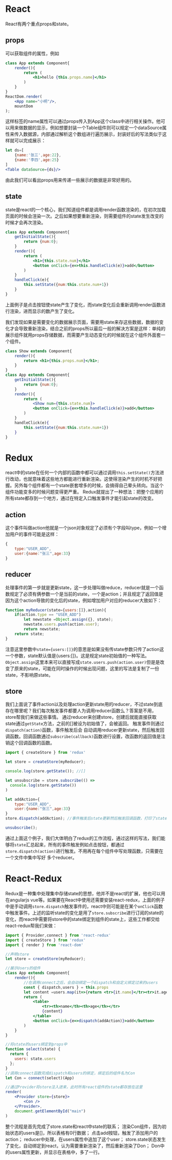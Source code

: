 # React
React有两个重点props和state。
## props
可以获取组件的属性，例如
```jsx
class App extends Component{
	render(){
		return (
			<h1>hello {this.props.name}</h1>
		)
	}	
}
ReactDom.render(
	<App name="小明"/>,
	mountDom
);
```
这样标签的name属性可以通过props传入到App这个class中进行相关操作。他可以用来做数据的显示，例如想要封装一个Table组件则可以规定一个dataSource属性来传入数据源，内部通过解析这个数组进行遍历展示，封装好后的写法类似于这样就可以完成展示：
```jsx
let ds=[
	{name:'张三',age:22},
	{name:'李四',age:25}
]
<Table dataSource={ds}/>
```
由此我们可以看出props用来传递一些展示的数据是非常好用的。
## state
state是react的一个核心，我们知道组件都是调用render函数渲染的，在初次加载页面的时候会渲染一次。之后如果想要重新渲染，则需要组件的state发生改变的时候才会再次渲染。
```jsx
class App extends Component{
	getInitialState(){
		return {num:0};
	}
	render(){
		return (
			<h1>{this.state.num}</h1>
			<button onClick={e=>this.handleClick(e)}>add</button>
		)
	}	
	handleClick(e){
		this.setState({num:this.state.num+1})
	}
}
```
上面例子是点击按钮使state产生了变化，而state变化后会重新调用render函数进行渲染，进而显示的数产生了变化。

我们发现如果是需要变化的数据展示页面，需要用state来存这些数据，数据的变化才会导致重新渲染，结合之前的props所以最后一般的解决方案是这样：单纯的展示组件就用props存储数据，而需要产生动态变化的时候就在这个组件外面套一个组件。
```jsx
class Show extends Component{
	render(){
		return <h1>{this.props.num}</h1>;
	}
}
class App extends Component{
	getInitialState(){
		return {num:0};
	}
	render(){
		return (
			<Show num={this.state.num}>
			<button onClick={e=>this.handleClick(e)}>add</button>
		)
	}	
	handleClick(e){
		this.setState({num:this.state.num+1})
	}
}
```
# Redux
react中的state在任何一个内部的函数中都可以通过调用`this.setState()`方法进行改动，也就意味着这些地方都能进行重新渲染。这使得渲染产生的时机不好把握。另外每个组件都有一个state嵌套增多的时候，会搞得自己晕头转向。当这个组件功能变多的时候问题变得更严重。
Redux就提出了一种想法：把整个应用的所有state都存到一个地方，通过在特定入口触发事件才能引起state的改变。
## action
这个事件叫做action他就是一个json对象规定了必须有个字段叫type，例如一个增加用户的事件可能是这样：
```jsx
{
	type:"USER_ADD",
	user:{name:"张三",age:33}
}
```
## reducer
处理事件的第一步就是更新state，这一步处理叫做reduce，reducer就是一个函数规定了必须有俩参数一个是当前的state，一个是action；并且规定了返回值是因为这个action导致的变化后的state，例如增加用户对应的reducer大致如下：
```jsx
function myReducer(state={users:[]},action){
	if(action.type == "USER_ADD")
		let newstate =Object.assign({}, state);
		newstate.users.push(action.user);
		return newstate;
	return state;
}
```
注意这里参数中`state={users:[]}`的意思是如果没有传state参数只传了action这一个参数，state默认值是{users:[]}。这是规定state初始值的一种写法。
`Object.assign`这里本来可以直接写成`state.users.push(action.user)`但是是改变了原来的state，可能在同时操作的时候出现问题，这里的写法是复制了一份state，不影响原state。
## store
我们上面说了事件action以及处理action更新state用的reducer，不过state到底存在哪里呢？我们每次触发事件都要人为调用reducer函数么？答案是不用，store帮我们来做这些事情。
通过reducer来创建store，创建后就能直接获取state通过`getState`方法，之前的[]被设为初始值了，会被返回。
触发事件则通过`dispatch(action)`函数，事件触发后会 自动调用reducer更新state，然后触发回调函数。回调函数通过`subscribe(callback)`函数进行设置，改函数的返回值是注销这个回调函数的函数。
```jsx
import { createStore } from 'redux'

let store = createStore(myReducer);

console.log(store.getState()); //[]

let unsubscribe = store.subscribe(() =>
  console.log(store.getState())
)

let addAction={
	type:"USER_ADD",
	user:{name:"张三",age:33}
}
store.dispatch(addAction); //事件触发后state更新然后触发回调函数，打印了state的值

unsubscribe();
```
通过上面这个例子，我们大体明白了redux的工作流程，通过这样的写法，我们能够将`state`汇总起来，所有的事件触发例如点击按钮，都通过`store.dispatch(action)`进行触发。不用再在每个组件中写处理函数，只需要在一个文件中集中写好 多个reducer。
# React-Redux
Redux是一种集中处理集中存储state的思想，他并不是react的扩展，他也可以用在angularjs vue等。如果要在React中使用还需要安装react-redux，上面的例子中是手动调用`store.dispatch`触发事件的，react中则可能是在某个`onClick`函数中触发事件。上述的监听state的变化是用了`store.subscribe`进行订阅的state的变化，而react中需要将store中的state绑定到组件的state上，这些工作都交给react-redux帮我们来做：
```jsx
import { Provider,connect } from 'react-redux'
import { createStore } from 'redux'
import { render } from 'react-dom'

//声明store
let store = createStore(myReducer);

//展示Users的组件
class App extends Component{
	render(){
		//在调用connect之后，会自动绑定一个dispatch和自定义绑定过来的users
		const { dispatch,users } = this.props
		let content =users.map(it=>{return <tr>{it.name}</tr><tr>it.age</tr>})
		return (
			<table>
				<tr><th>name</th><th>age</th></tr>
				{content}
			</table>
			<button onClick={e=>dispatch(addAction)}>add</button>
		)
	}	
}

//将state的users绑定到props中
function select(state) {
  return {
    users: state.users
  };
}
//调用connect函数完成dispatch和users的绑定，绑定后的组件名为Con
let Con = connect(select)(App)

//通过Provider将store注入进来，此时所有react组件的state都存放在这里
render(
	<Provider store={store}>
		<Con />
	</Provider>,
	document.getElementById("main")
)

```
整个流程是首先完成了store.state和react中state的联系；
渲染Con组件，因为初始状态的users是[]，所以表格有0行数据；
点击add按钮，触发了添加用户的action；
reducer中处理，在users属性中追加了这个user；
store.state状态发生了变化，自动绑定到react，认为需要重新渲染了，然后重新渲染了Don；
Don中的users属性更新，并显示在表格中，多了一行。
